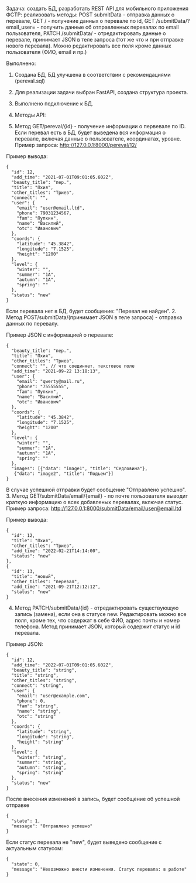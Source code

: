 Задача: создать БД, разработать REST API для мобильного приложения ФСТР:
реализовать методы:
POST submitData - отправка данных о перевале,
GET /<id> - получение данных о перевале по id,
GET /submitData/?email_user=<email> - получить данные об отправленных перевалах
по email пользователя,
PATCH /submitData/<id> - отредактировать данные о перевале, принимает JSON
в теле запроса (тот же что и при отправке нового перевала). Можно редактировать
все поля кроме данных пользователя (ФИО, email и пр.)



Выполнено:
1. Создана БД, БД улучшена в соответствии с рекомендациями (pereval.sql)
2. Для реализации задачи выбран FastAPI, создана структура проекта.
3. Выполнено подключение к БД.

4. Методы API:

1. Метод GET/pereval/{id} - получение информации о первевале по ID.
Если перевал есть в БД, будет выведена вся информация о перевале,
включая данные о пользователе, координатах, уровне.
Пример запроса: http://127.0.0.1:8000/pereval/12/

Пример вывода:

    {
      "id": 12,
      "add_time": "2021-07-01T09:01:05.602Z",
      "beauty_title": "пер.",
      "title": "Пхия",
      "other_titles": "Триев",
      "connect": "",
      "user": {
        "email": "user@email.ltd",
        "phone": 79031234567,
        "fam": "Пупкин",
        "name": "Василий",
        "otc": "Иванович"
      },
      "coords": {
        "latitude": "45.3842",
        "longitude": "7.1525",
        "height": "1200"
      },
      "level": {
        "winter": "",
        "summer": "1A",
        "autumn": "1A",
        "spring": ""
      },
      "status": "new"
    }

Если перевала нет в БД, будет сообщение: "Перевал не найден".
2. Метод POST/submitData/(принимает JSON в теле запроса) - отправка
данных по перевалу.

Пример JSON с информацией о перевале:

    {
      "beauty_title": "пер.",
      "title": "Пхия",
      "other_titles": "Триев",
      "connect": "", // что соединяет, текстовое поле
      "add_time": "2021-09-22 13:18:13",
      "user": {
        "email": "qwerty@mail.ru",
        "phone": "75555555",
        "fam": "Пупкин",
        "name": "Василий",
        "otc": "Иванович"
      },
      "coords": {
        "latitude": "45.3842",
        "longitude": "7.1525",
        "height": "1200"
      },
      "level": {
        "winter": "",
        "summer": "1A",
        "autumn": "1A",
        "spring": ""
      },
      "images": [{"data": "image1", "title": "Сeдловина"},
       {"data": "image2", "title": "Подъем"}]
    }
В случае успешной отправки будет сообщение "Отправлено успешно".
3. Метод GET/submitData/email/{email} - по почте пользователя выводит краткую
информацию о всех добавленых перевалах, включая статус.
Пример запроса: http://127.0.0.1:8000/submitData/email/user@email.ltd 

  Пример вывода:

    {
      "id": 12,
      "title": "Пхия",
      "other_titles": "Триев",
      "add_time": "2022-02-21T14:14:00",
      "status": "new"
    },
    {
      "id": 13,
      "title": "новый",
      "other_titles": "перевал",
      "add_time": "2021-09-21T12:12:12",
      "status": "new"
    }

4. Метод PATCH/submitData/{id} - отредактировать существующую запись
(замена), если она в статусе new.
Редактировать можно все поля, кроме тех, что содержат в себе ФИО,
адрес почты и номер телефона. Метод принимает JSON,
который содержит статус и id перевала.

Пример JSON:

    {
      "id": 12,
      "add_time": "2022-07-01T09:01:05.602Z",
      "beauty_title": "string",
      "title": "string",
      "other_titles": "string",
      "connect": "string",
      "user": {
        "email": "user@example.com",
        "phone": 0,
        "fam": "string",
        "name": "string",
        "otc": "string"
      },
      "coords": {
        "latitude": "string",
        "longitude": "string",
        "height": "string"
      },
      "level": {
        "winter": "string",
        "summer": "string",
        "autumn": "string",
        "spring": "string"
      },
      "status": "new"
    }
После внесения изменений в запись, будет сообщение об успешной отправке

    {
      "state": 1,
      "message": "Отправлено успешно"
    }
Если статус перевала не "new", будет выведено сообщение с актуальным статусом:

    {
      "state": 0,
      "message": "Невозможно внести изменения. Статус перевала: в работе"
    }